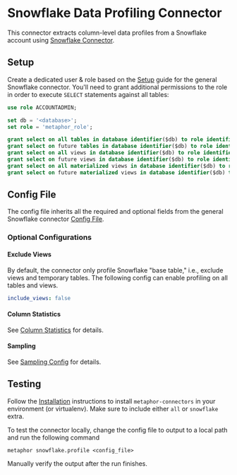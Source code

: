 # Snowflake Data Profiling Connector

This connector extracts column-level data profiles from a Snowflake account using [Snowflake Connector](https://docs.snowflake.com/en/user-guide/python-connector.html).

## Setup

Create a dedicated user & role based on the [Setup](../README.md#Setup) guide for the general Snowflake connector. You'll need to grant additional permissions to the role in order to execute `SELECT` statements against all tables:

```sql
use role ACCOUNTADMIN;

set db = '<database>';
set role = 'metaphor_role';

grant select on all tables in database identifier($db) to role identifier($role);
grant select on future tables in database identifier($db) to role identifier($role);
grant select on all views in database identifier($db) to role identifier($role);
grant select on future views in database identifier($db) to role identifier($role);
grant select on all materialized views in database identifier($db) to role identifier($role);
grant select on future materialized views in database identifier($db) to role identifier($role);
```

## Config File

The config file inherits all the required and optional fields from the general Snowflake connector [Config File](../README.md#config-file).

### Optional Configurations

#### Exclude Views

By default, the connector only profile Snowflake "base table," i.e., exclude views and temporary tables. The following config can enable profiling on all tables and views.

```yaml
include_views: false
```

#### Column Statistics

See [Column Statistics](../../common/docs/column_statistics.md) for details.

#### Sampling

See [Sampling Config](../../common/docs/sampling.md) for details.

## Testing

Follow the [Installation](../../README.md) instructions to install `metaphor-connectors` in your environment (or virtualenv). Make sure to include either `all` or `snowflake` extra.

To test the connector locally, change the config file to output to a local path and run the following command

```
metaphor snowflake.profile <config_file>
```

Manually verify the output after the run finishes.
